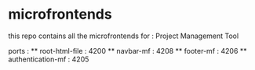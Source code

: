 # microfrontends
this repo contains all the microfrontends for : Project Management Tool

ports : 
** root-html-file : 4200
** navbar-mf : 4208
** footer-mf : 4206
** authentication-mf : 4205
